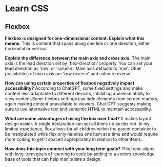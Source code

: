 # Learn CSS

## Flexbox

**Flexbox is designed for one-dimensional content. Explain what this means.**
This is content that spans along one line or one direction, either horizontal or vertical.

**Explain the difference between the main axis and cross axis.**
The main axis is the lead direction set by 'flex-direction' property. You can set your lead direction as 'row' or 'column'. Main axis defaults to 'row'. Other possibilities of main axis are 'row reverse' and column reverse'.

**How can using certain properties of flexbox negatively impact accessibility?**
According to ChatGPT, some fixed settings and make content less adaptable to different devices, inhibiting audience ability to view content.Some flexbox settings can hide elements from screen readers, again making content unavailable to viewers. Chat GPT suggests making sure to use laternative text and semantic HTML to maintain accessability.

**What are some advantages of using flexbox over float?**
It makes layout design easier. A single declaration can set all items up as desired. In my limited experience, flex allows for all children within the parent container to be manipulated while flex only handles one item at a time and would require more coding to get it spaced appropriately in relation to other items.

**How does this topic connect with your long term goals?**
This topic aligns with long-term goals of learning to code by adding to a coders knowledge base of tools that can help manipulate a design.

